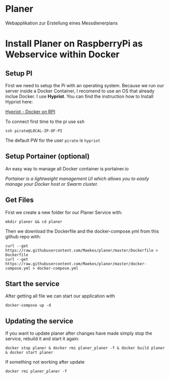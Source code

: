 # Planer
Webapplikation zur Erstellung eines Messdienerplans


# Install Planer on RaspberryPi as Webservice within Docker

## Setup PI
First we need to setup the Pi with an operating system. Because we run our server inside a Docker Container, I recomend to use an OS that already inclue Docker. I use **Hypriot**. You can find the instruction how to Install Hypriot here:


[Hypriot - Docker on RPI](https://blog.hypriot.com/getting-started-with-docker-on-your-arm-device/)

To connect first time to the pi use ssh

```ssh pirate@LOCAL-IP-OF-PI```

The default PW for the user `pirate` is `hypriot`

## Setup Portainer (optional)
An easy way to manage all Docker container is  portainer.io

*Portainer is a lightweight management UI which allows you to easily manage your Docker host or Swarm cluster.*

## Get Files
First we create a new folder for our Planer Service with:
```
mkdir planer && cd planer
```

Then we download the Dockerfile and the docker-compose.yml from this github repo with:
```
curl --get https://raw.githubusercontent.com/Maekes/planer/master/Dockerfile > Dockerfile
curl --get https://raw.githubusercontent.com/Maekes/planer/master/docker-compose.yml > docker-compose.yml
```

## Start the service
After getting all file we can start our application with
```
docker-compose up -d
```

## Updating the service
If you want to update planer after changes have made simply stop the service, rebuild it and start it again:
```
docker stop planer & docker rmi planer_planer -f & docker build planer & docker start planer
```

If something not working after update
```
docker rmi planer_planer -f
```